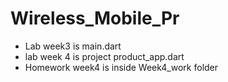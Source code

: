 # Wireless_Mobile_Pr

- Lab week3 is main.dart
- lab week 4 is project product_app.dart
- Homework week4 is inside Week4_work folder
  
